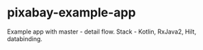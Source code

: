 # pixabay-example-app
Example app with master - detail flow. Stack - Kotlin, RxJava2, Hilt, databinding.
